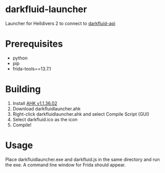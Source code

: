 # darkfluid-launcher
Launcher for Helldivers 2 to connect to [darkfluid-api](https://github.com/leem919/darkfluid-api)

# Prerequisites
- python
- pip
- frida-tools==13.7.1

# Building
1. Install [AHK v1.1.36.02](https://github.com/AutoHotkey/AutoHotkey/releases/tag/v1.1.36.02)
2. Download darkfluidlauncher.ahk
3. Right-click darkfluidlauncher.ahk and select Compile Script (GUI)
4. Select darkfluid.ico as the icon
5. Compile!

# Usage
Place darkfluidlauncher.exe and darkfluid.js in the same directory and run the exe.
A command line window for Frida should appear.
